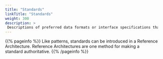 ```yaml
---
title: "Standards"
linkTitle: "Standards"
weight: 300
description: >
 Descriptions of preferred data formats or interface specifications that support the Reference Architecture’s technical intent.
---
```


{{% pageinfo %}}
Like patterns, standards can be introduced in a Reference Architecture. Reference Architectures are one method for making a standard authoritative.
{{% /pageinfo %}}
